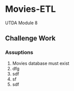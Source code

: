 # Movies-ETL

UTDA Module 8

## Challenge Work

### Assuptions

1. Movies database must exist 
2. dfg
3. sdf
4. sf
5. sdf
